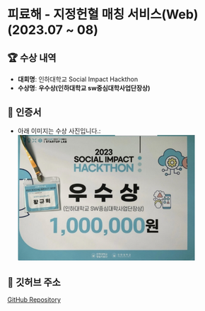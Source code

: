 # 피료해 - 지정헌혈 매칭 서비스(Web)(2023.07 ~ 08)

## 🏆 수상 내역

-   **대회명**: 인하대학교 Social Impact Hackthon
-   **수상명**: **우수상(인하대학교 sw중심대학사업단장상)**

## 📜 인증서

-   아래 이미지는 수상 사진입니다.:<br>
    <img src="./social-impact-hackthon.png" alt="인증서" width="400">

## 🔗 깃허브 주소

[GitHub Repository](https://github.com/I-Send-The-P)
